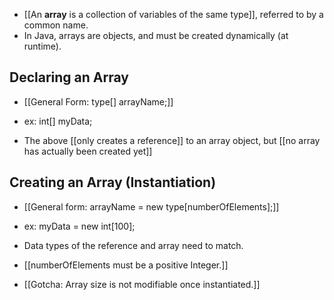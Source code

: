 - [[An **array** is a collection of variables of the same type]], referred to
  by a common name.
- In Java, arrays are objects, and must be created dynamically (at runtime).

## Declaring an Array
- [[General Form: type[] arrayName;]]
- ex: int[] myData;

- The above [[only creates a reference]] to an array object, but [[no array has 
actually been created yet]]

## Creating an Array (Instantiation)
- [[General form:  arrayName = new type[numberOfElements];]]
- ex: myData = new int[100];

- Data types of the reference and array need to match.
- [[numberOfElements must be a positive Integer.]]
- [[Gotcha: Array size is not 
modifiable once instantiated.]]